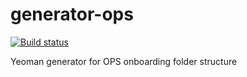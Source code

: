 # generator-ops

[![Build status](https://ci.appveyor.com/api/projects/status/cj4is8mqumvo7gil/branch/master?svg=true)](https://ci.appveyor.com/project/qinezh/generator-ops/branch/master)

Yeoman generator for OPS onboarding folder structure
